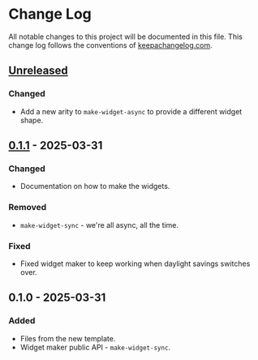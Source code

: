 # Change Log
All notable changes to this project will be documented in this file. This change log follows the conventions of [keepachangelog.com](http://keepachangelog.com/).

## [Unreleased]
### Changed
- Add a new arity to `make-widget-async` to provide a different widget shape.

## [0.1.1] - 2025-03-31
### Changed
- Documentation on how to make the widgets.

### Removed
- `make-widget-sync` - we're all async, all the time.

### Fixed
- Fixed widget maker to keep working when daylight savings switches over.

## 0.1.0 - 2025-03-31
### Added
- Files from the new template.
- Widget maker public API - `make-widget-sync`.

[Unreleased]: https://sourcehost.site/your-name/clojure-blackjack/compare/0.1.1...HEAD
[0.1.1]: https://sourcehost.site/your-name/clojure-blackjack/compare/0.1.0...0.1.1
